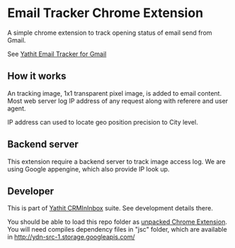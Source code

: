 Email Tracker Chrome Extension
==============================


A simple chrome extension to track opening status of email send from Gmail. 

See [Yathit Email Tracker for Gmail](https://chrome.google.com/webstore/detail/yathit-email-tracker-for/ldikiokclnbceabnlbkabmcacpiednop)

## How it works

An tracking image, 1x1 transparent pixel image, is added to email content. Most web server log IP address of any request along with referere and user agent.

IP address can used to locate geo position precision to City level.

## Backend server

This extension require a backend server to track image access log. We are using Google appengine, which also provide IP look up.

## Developer

This is part of [Yathit CRMInInbox](https://github.com/yathit/sugarcrm-gmail-chrome-extension) suite. See development details there.


You should be able to load this repo folder as [unpacked Chrome Extension](https://developer.chrome.com/extensions/getstarted#unpacked). You will need compiles dependency files in "jsc" folder, which are available in http://ydn-src-1.storage.googleapis.com/




